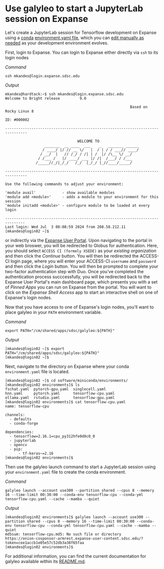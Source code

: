 # Use galyleo to start a JupyterLab session on Expanse

Let's create a JupyterLab session for Tensorflow development on Expanse using a [conda](https://docs.anaconda.com/miniconda/) 
[environment.yaml file](https://conda.io/projects/conda/en/latest/user-guide/tasks/manage-environments.html#creating-an-environment-from-an-environment-yml-file), which you can 
[edit manually as needed](https://conda.io/projects/conda/en/latest/user-guide/tasks/manage-environments.html#create-env-file-manually) as your development environment evolves.

First, login to Expanse. You can login to Expanse either directly via `ssh` to its login nodes

*Command*
```
ssh mkandes@login.expanse.sdsc.edu
```

*Output*
```
mkandes@hardtack:~$ ssh mkandes@login.expanse.sdsc.edu
Welcome to Bright release         9.0

                                                         Based on Rocky Linux 8
                                                                    ID: #000002

--------------------------------------------------------------------------------

                                 WELCOME TO
                  _______  __ ____  ___    _   _______ ______
                 / ____/ |/ // __ \/   |  / | / / ___// ____/
                / __/  |   // /_/ / /| | /  |/ /\__ \/ __/
               / /___ /   |/ ____/ ___ |/ /|  /___/ / /___
              /_____//_/|_/_/   /_/  |_/_/ |_//____/_____/

--------------------------------------------------------------------------------

Use the following commands to adjust your environment:

'module avail'            - show available modules
'module add <module>'     - adds a module to your environment for this session
'module initadd <module>' - configure module to be loaded at every login

-------------------------------------------------------------------------------
Last login: Wed Jul  3 08:08:59 2024 from 208.58.212.11
[mkandes@login02 ~]$
```

or indirectly via the [Expanse User Portal](https://portal.expanse.sdsc.edu). Upon navigating to the portal in your web broswer, you will be redirected to Globus for authentication. Here, you should select `ACCESS CI (formely XSEDE)` as your *existing organization* and then click the *Continue* button. You will then be redirected the ACCESS-CI login page, where you will enter your ACCESS-CI `username` and `password` and then click the *Login* button. You will then be prompted to complete your two-factor authentication step with Duo. Once you've completed the authentication process succcessfully, you will be redirected back to the Expanse User Portal's main dashboard page, which presents you with a set of *Pinned Apps* you can run on Expanse from the portal. You will want to click on the *Expanse Shell Access* app to start an interactive shell on one of Expanse's login nodes.

Now that you have access to one of Expanse's login nodes, you'll want to place galyleo in your `PATH` environment variable. 

*Command*
```
export PATH="/cm/shared/apps/sdsc/galyleo:${PATH}"
```

*Output*
```
[mkandes@login02 ~]$ export PATH="/cm/shared/apps/sdsc/galyleo:${PATH}"
[mkandes@login02 ~]$
```

Next, navigate to the directory on Expanse where your conda `environment.yaml` file is located.

```
[mkandes@login02 ~]$ cd software/miniconda/environments/
[mkandes@login02 environments]$ ls
fschat.yaml  pytorch-gpu.yaml  singlecell.yaml
hnn.yaml     pytorch.yaml      tensorflow-cpu.yaml
ollama.yaml  rstudio.yaml      tensorflow-gpu.yaml
[mkandes@login02 environments]$ cat tensorflow-cpu.yaml 
name: tensorflow-cpu

channels:
  - defaults
  - conda-forge

dependencies:
  - tensorflow=2.16.1=cpu_py312hfe0d8c0_0
  - jupyterlab
  - opencv
  - pip:
      - tf-keras~=2.16
[mkandes@login02 environments]$
```

Then use the galyleo launch command to start a JupyterLab session using your `environment.yaml` file to create the conda environment.

*Command*
```
galyleo launch --account use300 --partition shared --cpus 8 --memory 16 --time-limit 00:30:00 --conda-env tensorflow-cpu --conda-yml tensorflow-cpu.yaml --cache --mamba --quiet
```

*Output*
```
[mkandes@login02 environments]$ galyleo launch --account use300 --partition shared --cpus 8 --memory 16 --time-limit 00:30:00 --conda-env tensorflow-cpu --conda-yml tensorflow-cpu.yaml --cache --mamba --quiet
md5sum: tensorflow-cpu.md5: No such file or directory
https://onion-cosponsor-armrest.expanse-user-content.sdsc.edu/?token=cee1accb1e05e57c52db3a38f65faa
[mkandes@login02 environments]$
```


For additional information, you can find the current documentation for galyleo available within its [README.md](https://github.com/mkandes/galyleo/blob/master/README.md).
